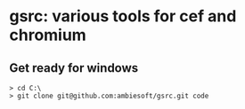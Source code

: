 # gsrc: various tools for cef and chromium

## Get ready for windows
```
> cd C:\
> git clone git@github.com:ambiesoft/gsrc.git code
```
